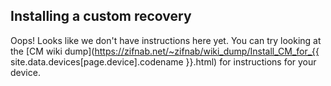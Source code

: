 ## Installing a custom recovery

Oops! Looks like we don't have instructions here yet. You can try looking at the [CM wiki dump](https://zifnab.net/~zifnab/wiki_dump/Install_CM_for_{{ site.data.devices[page.device].codename }}.html)
for instructions for your device.
